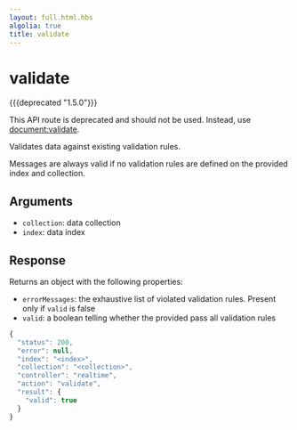 ```yaml
---
layout: full.html.hbs
algolia: true
title: validate
---
```



# validate

{{{deprecated "1.5.0"}}}

This API route is deprecated and should not be used. Instead, use [document:validate]({{site_base_path}}api/1/controller-document/validate).

Validates data against existing validation rules. 

Messages are always valid if no validation rules are defined on the provided index and collection.


## Arguments

* `collection`: data collection
* `index`: data index


## Response

Returns an object with the following properties:

* `errorMessages`: the exhaustive list of violated validation rules. Present only if `valid` is false
* `valid`: a boolean telling whether the provided pass all validation rules

```javascript
{
  "status": 200,
  "error": null,
  "index": "<index>",
  "collection": "<collection>",
  "controller": "realtime",
  "action": "validate",
  "result": {
    "valid": true
  }  
}
```
